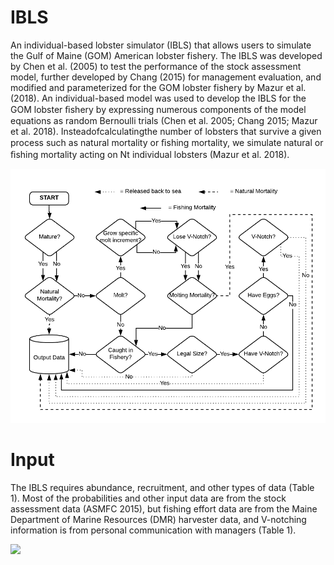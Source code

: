 # IBLS
An individual-based lobster simulator (IBLS) that allows users to simulate the Gulf of Maine (GOM) American lobster fishery. The IBLS was developed by Chen et al. (2005) to test the performance of the stock assessment model, further developed by Chang (2015) for management evaluation, and modified and parameterized for the GOM lobster fishery by Mazur et al. (2018). An individual-based model was used to develop the IBLS for the GOM lobster ﬁshery by expressing numerous components of the model equations as random Bernoulli trials (Chen et al. 2005; Chang 2015; Mazur et al. 2018). Insteadofcalculatingthe number of lobsters that survive a given process such as natural mortality or ﬁshing mortality, we simulate natural or ﬁshing mortality acting on Nt individual lobsters (Mazur et al. 2018). 

![](Figure%201.png)

# Input
The IBLS requires abundance, recruitment, and other types of data (Table 1). Most of the probabilities and other input data are from the stock assessment data (ASMFC 2015), but fishing effort data are from the Maine Department of Marine Resources (DMR) harvester data, and V-notching information is from personal communication with managers (Table 1).

![](Table1.png)
